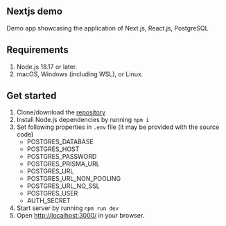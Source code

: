 ## Nextjs demo

Demo app showcasing the application of Next.js, React.js, PostgreSQL

## Requirements

1. Node.js 18.17 or later.
2. macOS, Windows (including WSL), or Linux.

## Get started

1. Clone/download the [repository](https://github.com/js-d-coder/nextjs-demo)
2. Install Node.js dependencies by running `npm i`
3. Set following properties in `.env` file (it may be provided with the source code)
    * POSTGRES_DATABASE
    * POSTGRES_HOST
    * POSTGRES_PASSWORD
    * POSTGRES_PRISMA_URL
    * POSTGRES_URL
    * POSTGRES_URL_NON_POOLING
    * POSTGRES_URL_NO_SSL
    * POSTGRES_USER
    * AUTH_SECRET
4. Start server by running `npm run dev`
5. Open [http://localhost:3000/](http://localhost:3000/) in your browser.
